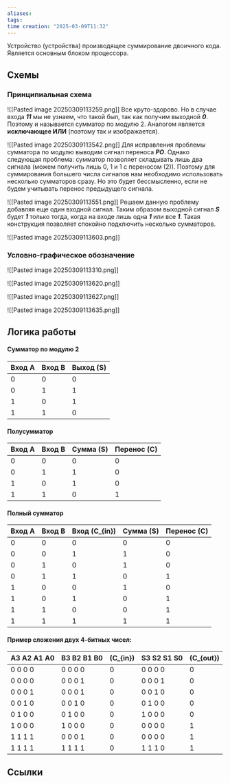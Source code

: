 ```yaml
---
aliases: 
tags: 
time creation: "2025-03-09T11:32"
---
```

Устройство (устройства) производящее суммирование двоичного кода. Является основным блоком процессора.
## Схемы
### Принципиальная схема

![[Pasted image 20250309113259.png]]
Все круто-здорово. Но в случае входа ***11*** мы не узнаем, что такой был, так как получим выходной ***0***. Поэтому и называется сумматор по модулю 2. Аналогом является **исключающее ИЛИ** (поэтому так и изображается).

![[Pasted image 20250309113542.png]]
Для исправления проблемы сумматора по модулю выводим сигнал переноса ***PO***. Однако следующая проблема: сумматор позволяет складывать лишь два сигнала (можем получить лишь 0, 1 и 1 с переносом (2)). Поэтому для суммирования большего числа сигналов нам необходимо использовать несколько сумматоров сразу. Но это будет бессмысленно, если не будем учитывать перенос предыдущего сигнала.

![[Pasted image 20250309113551.png]]
Решаем данную проблему добавляя еще один входной сигнал. Таким образом выходной сигнал ***S*** будет ***1*** только тогда, когда на входе лишь одна ***1*** или все ***1***. Такая конструкция позволяет спокойно подключить несколько сумматоров.

![[Pasted image 20250309113603.png]]
### Условно-графическое обозначение

![[Pasted image 20250309113310.png]]

![[Pasted image 20250309113620.png]]

![[Pasted image 20250309113627.png]]

![[Pasted image 20250309113635.png]]
## Логика работы

#### Сумматор по модулю 2
| Вход A | Вход B | Выход (S) |
|--------|--------|-----------|
| 0      | 0      | 0         |
| 0      | 1      | 1         |
| 1      | 0      | 1         |
| 1      | 1      | 0         |
#### Полусумматор
| Вход A | Вход B | Сумма (S) | Перенос (C) |
|--------|--------|-----------|-------------|
| 0      | 0      | 0         | 0           |
| 0      | 1      | 1         | 0           |
| 1      | 0      | 1         | 0           |
| 1      | 1      | 0         | 1           |
#### Полный сумматор
| Вход A | Вход B | Вход \(C_{in}\) | Сумма (S) | Перенос (C) |
|--------|--------|------------------|-----------|-------------|
| 0      | 0      | 0                | 0         | 0           |
| 0      | 0      | 1                | 1         | 0           |
| 0      | 1      | 0                | 1         | 0           |
| 0      | 1      | 1                | 0         | 1           |
| 1      | 0      | 0                | 1         | 0           |
| 1      | 0      | 1                | 0         | 1           |
| 1      | 1      | 0                | 0         | 1           |
| 1      | 1      | 1                | 1         | 1           |
#### Пример сложения двух 4-битных чисел:
| A3 A2 A1 A0 | B3 B2 B1 B0 | \(C_{in}\) | S3 S2 S1 S0 | \(C_{out}\) |
|-------------|-------------|------------|-------------|-------------|
| 0 0 0 0     | 0 0 0 0     | 0          | 0 0 0 0     | 0           |
| 0 0 0 0     | 0 0 0 1     | 0          | 0 0 0 1     | 0           |
| 0 0 0 1     | 0 0 0 1     | 0          | 0 0 1 0     | 0           |
| 0 0 1 0     | 0 0 1 0     | 0          | 0 1 0 0     | 0           |
| 0 1 0 0     | 0 1 0 0     | 0          | 1 0 0 0     | 0           |
| 1 0 0 0     | 1 0 0 0     | 0          | 0 0 0 0     | 1           |
| 1 1 1 1     | 0 0 0 1     | 0          | 0 0 0 0     | 1           |
| 1 1 1 1     | 1 1 1 1     | 0          | 1 1 1 0     | 1           |
## Ссылки


